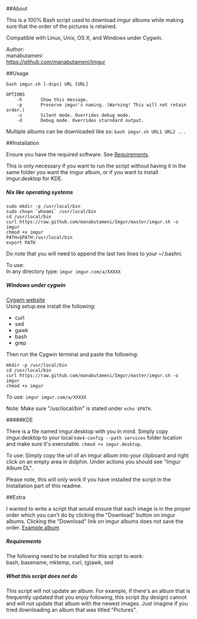 ##About

This is a 100% Bash script used to download imgur albums while making sure that
the order of the pictures is retained.

Compatible with Linux, Unix, OS X, and Windows under Cygwin.

Author:  
    manabutameni  
    https://github.com/manabutameni/Imgur

##Usage

    bash imgur.sh [-dcps] URL [URL]

    OPTIONS
        -h       Show this message.
        -p       Preserve imgur's naming. (Warning! This will not retain order.)
        -s       Silent mode. Overrides debug mode.
        -d       Debug mode. Overrides starndard output.

Multiple albums can be downloaded like so: `bash imgur.sh URL1 URL2 ...`

##Installation

Ensure you have the required software. See [Requirements](#requirements).

This is only necessary if you want to run the script without having it in the
same folder you want the imgur album, or if you want to install imgur.desktop
for KDE.

##### Nix like operating systems

    sudo mkdir -p /usr/local/bin 
    sudo chown `whoami` /usr/local/bin
    cd /usr/local/bin
    curl https://raw.github.com/manabutameni/Imgur/master/imgur.sh -o imgur
    chmod +x imgur
    PATH=$PATH:/usr/local/bin
    export PATH
Do note that you will need to append the last two lines to your ~/.bashrc

To use:  
In any directory type: `imgur imgur.com/a/XXXXX`  

##### Windows under cygwin

[Cygwin website](http://cygwin.com/install.html)  
Using setup.exe install the following:
* curl
* sed
* gawk
* bash
* grep

Then run the Cygwin terminal and paste the following:

    mkdir -p /usr/local/bin
    cd /usr/local/bin
    curl https://raw.github.com/manabutameni/Imgur/master/imgur.sh -o imgur
    chmod +x imgur

To use:
`imgur imgur.com/a/XXXXX`

Note: Make sure "/usr/local/bin" is stated under `echo $PATH`.

#####KDE

There is a file named imgur.desktop with you in mind. Simply copy imgur.desktop
to your local `kde4-config --path services` folder location and make sure it's
executable. `chmod +x imgur.desktop`.

To use: Simply copy the url of an imgur album into your clipboard and right
click on an empty area in dolphin. Under actions you should see "Imgur Album
DL".

Please note, this will only work if you have installed the script in the
Installation part of this readme.

##Extra

I wanted to write a script that would ensure that each image is in the proper
order which you can't do by clicking the "Download" button on imgur albums.
Clicking the "Download" link on imgur albums does not save the order.
[Example album](http://imgur.com/a/NhmjT/all#0)

##### Requirements

The following need to be installed for this script to work:  
bash, basename, mktemp, curl, (g)awk, sed

##### What this script does not do

This script will not update an album. For example, if there's an album that is
frequently updated that you enjoy following, this script (by design) cannot and
will not update that album with the newest images. Just imagine if you tried
downloading an album that was titled "Pictures".
